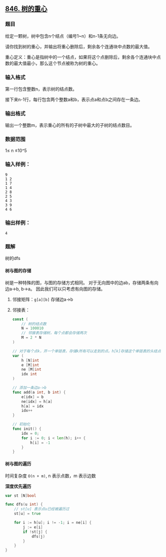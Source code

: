 ## [846. 树的重心](https://www.acwing.com/problem/content/solution/848/1/)

### 题目

给定一颗树，树中包含n个结点（编号1~n）和n-1条无向边。

请你找到树的重心，并输出将重心删除后，剩余各个连通块中点数的最大值。

重心定义：重心是指树中的一个结点，如果将这个点删除后，剩余各个连通块中点数的最大值最小，那么这个节点被称为树的重心。

### 输入格式

第一行包含整数n，表示树的结点数。

接下来n-1行，每行包含两个整数a和b，表示点a和点b之间存在一条边。

### 输出格式

输出一个整数m，表示重心的所有的子树中最大的子树的结点数目。

### 数据范围

1≤ n ≤10^5

### 输入样例：

```
9
1 2
1 7
1 4
2 8
2 5
4 3
3 9
4 6
```

### 输出样例：

```
4
```

### 题解

树的dfs

#### 树与图的存储

树是一种特殊的图，与图的存储方式相同。
对于无向图中的边ab，存储两条有向边a->b, b->a。
因此我们可以只考虑有向图的存储。

1. 邻接矩阵：`g[a][b]` 存储边a->b

2. 邻接表：

    ```go
    const (
    	// 树的结点数
    	N = 100010
    	// 邻接表存储树，每个点都会存储两次
    	M = 2 * N
    )
    
    // 对于每个点k，开一个单链表，存储k所有可以走到的点。h[k]存储这个单链表的头结点
    var (
    	h [N]int
    	e [M]int
    	ne [M]int
    	idx int
    )
    
    // 添加一条边a->b
    func add(a int, b int) {
    	e[idx] = b
    	ne[idx] = h[a]
    	h[a] = idx
    	idx++
    }
    
    // 初始化
    func init() {
        idx = 0;
        for i := 0; i < len(h); i++ {
    		h[i] = -1
    	}
    }
    
    ```

#### 树与图的遍历
时间复杂度 `O(n + m)`, n 表示点数，m 表示边数

**深度优先遍历**

```go
var st [N]bool

func dfs(u int) {
	// st[u] 表示点u已经被遍历过
	st[u] = true

	for i := h[u]; i != -1; i = ne[i] {
		j := e[i]
		if !st[j] {
			dfs(j)
		}
	}
}
```
